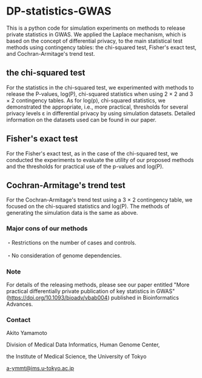 # DP-statistics-GWAS

This is a python code for simulation experiments on methods to release private statistics in GWAS. 
We applied the Laplace mechanism, which is based on the concept of differential privacy, to the main statistical test methods using contingency tables:
the chi-squared test, Fisher's exact test, and Cochran-Armitage's trend test. 

## the chi-squared test

For the statistics in the chi-squared test, we experimented with methods to release the P-values, log(P), chi-squared statistics when using 
2 × 2 and 3 × 2 contingency tables. As for log(p), chi-squared statistics, we demonstrated the appropriate, i.e., more practical, thresholds
for several privacy levels ε in differential privacy by using simulation datasets. Detailed information on the datasets used can be found in our paper. 

## Fisher's exact test

For the Fisher's exact test, as in the case of the chi-squared test, we conducted the experiments to evaluate the utility of our proposed methods
and the thresholds for practical use of the p-values and log(P).

## Cochran-Armitage's trend test

For the Cochran-Armitage's trend test using a 3 × 2 contingency table, we focused on the chi-squared statistics and log(P). The methods of generating
the simulation data is the same as above. 

### Major cons of our methods

・Restrictions on the number of cases and controls.

・No consideration of genome dependencies.

### Note

For details of the releasing methods, please see our paper entitled "More practical differentially private publication of key statistics in GWAS" (https://doi.org/10.1093/bioadv/vbab004) published in Bioinformatics Advances.


### Contact
Akito Yamamoto

Division of Medical Data Informatics, Human Genome Center,

the Institute of Medical Science, the University of Tokyo

a-ymmt@ims.u-tokyo.ac.jp
